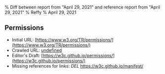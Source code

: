 % Diff between report from "April 29, 2021" and reference report from "April 29, 2021"
% Reffy
% April 29, 2021

## Permissions

- Initial URL: [https://www.w3.org/TR/permissions/](https://www.w3.org/TR/permissions/)
- Crawled URL: [undefined](undefined)
- Editor's Draft: [https://w3c.github.io/permissions/](https://w3c.github.io/permissions/)
- Missing references for links: *DEL* https://w3c.github.io/manifest/


